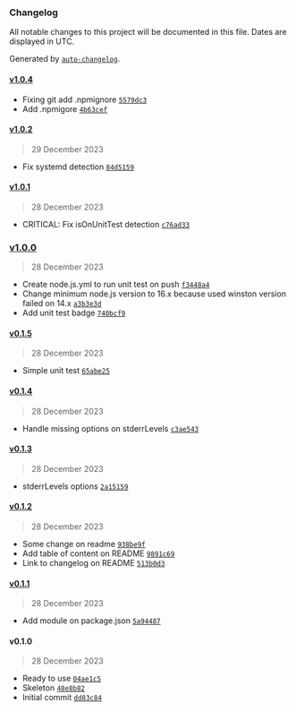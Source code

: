 ### Changelog

All notable changes to this project will be documented in this file. Dates are displayed in UTC.

Generated by [`auto-changelog`](https://github.com/CookPete/auto-changelog).

#### [v1.0.4](https://github.com/adhisimon/node-as-logger/compare/v1.0.2...v1.0.4)

- Fixing git add .npmignore [`5579dc3`](https://github.com/adhisimon/node-as-logger/commit/5579dc3bcfd3399d7887e0d8a52248307432c06c)
- Add .npmigore [`4b63cef`](https://github.com/adhisimon/node-as-logger/commit/4b63cef985b595c48a0fc1257a0a4f9634bbefb5)

#### [v1.0.2](https://github.com/adhisimon/node-as-logger/compare/v1.0.1...v1.0.2)

> 29 December 2023

- Fix systemd detection [`84d5159`](https://github.com/adhisimon/node-as-logger/commit/84d515972a2ca590525d0b98a7ae66e6566d542c)

#### [v1.0.1](https://github.com/adhisimon/node-as-logger/compare/v1.0.0...v1.0.1)

> 28 December 2023

- CRITICAL: Fix isOnUnitTest detection [`c76ad33`](https://github.com/adhisimon/node-as-logger/commit/c76ad33ef3caa100876e5015f787ea6e0179134d)

### [v1.0.0](https://github.com/adhisimon/node-as-logger/compare/v0.1.5...v1.0.0)

> 28 December 2023

- Create node.js.yml to run unit test on push [`f3448a4`](https://github.com/adhisimon/node-as-logger/commit/f3448a4fa05531799bfb64ef16d5b22156247752)
- Change minimum node.js version to 16.x because used winston version failed on 14.x [`a3b3e3d`](https://github.com/adhisimon/node-as-logger/commit/a3b3e3d8054bc59c949e741e96319cf0bb292988)
- Add unit test badge [`740bcf9`](https://github.com/adhisimon/node-as-logger/commit/740bcf99e19e7004c3d38830a51f793b8a131e20)

#### [v0.1.5](https://github.com/adhisimon/node-as-logger/compare/v0.1.4...v0.1.5)

> 28 December 2023

- Simple unit test [`65abe25`](https://github.com/adhisimon/node-as-logger/commit/65abe25eae5fd7edee0d57d6e16a872c22adda26)

#### [v0.1.4](https://github.com/adhisimon/node-as-logger/compare/v0.1.3...v0.1.4)

> 28 December 2023

- Handle missing options on stderrLevels [`c3ae543`](https://github.com/adhisimon/node-as-logger/commit/c3ae543525f26debe8862c1d29eb7449be700992)

#### [v0.1.3](https://github.com/adhisimon/node-as-logger/compare/v0.1.2...v0.1.3)

> 28 December 2023

- stderrLevels options [`2a15159`](https://github.com/adhisimon/node-as-logger/commit/2a15159e100fb76a0e4778e19d2239a7eb25b483)

#### [v0.1.2](https://github.com/adhisimon/node-as-logger/compare/v0.1.1...v0.1.2)

> 28 December 2023

- Some change on readme [`938be9f`](https://github.com/adhisimon/node-as-logger/commit/938be9f8a8e6afdcdce6c6db5d1aa1370c881963)
- Add table of content on README [`9891c69`](https://github.com/adhisimon/node-as-logger/commit/9891c698a35a178cccd8eb5416a500072aec0fd8)
- Link to changelog on README [`513b0d3`](https://github.com/adhisimon/node-as-logger/commit/513b0d337b939615e29754842277cab61490cabe)

#### [v0.1.1](https://github.com/adhisimon/node-as-logger/compare/v0.1.0...v0.1.1)

> 28 December 2023

- Add module on package.json [`5a94487`](https://github.com/adhisimon/node-as-logger/commit/5a944876a83c9e6723eb1482833a09467db67f04)

#### v0.1.0

> 28 December 2023

- Ready to use [`04ae1c5`](https://github.com/adhisimon/node-as-logger/commit/04ae1c5758c31bfce24ad6f00e2bb923beda75bf)
- Skeleton [`48e8b82`](https://github.com/adhisimon/node-as-logger/commit/48e8b8252d0565f5e5fad5409a720123af9a97e8)
- Initial commit [`dd83c84`](https://github.com/adhisimon/node-as-logger/commit/dd83c84a4a185a53c8ff6a2e8b90bea244f2d3fc)
